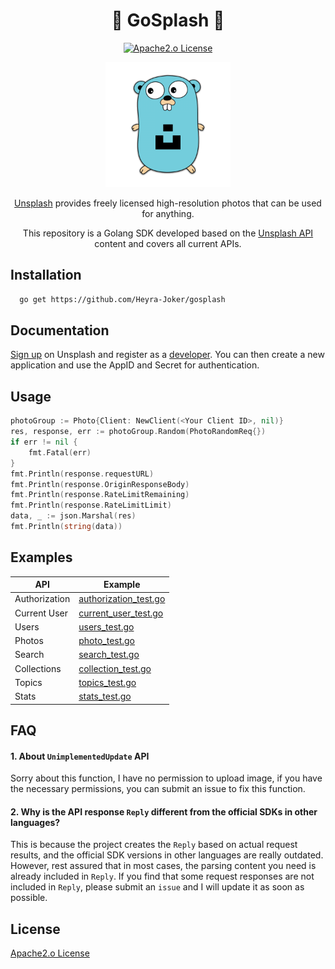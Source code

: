 <div align=center>

# 🚀 GoSplash 🚀

[![Apache2.o License](https://img.shields.io/badge/license-Apache2.0-blue.svg)](https://www.apache.org/licenses/LICENSE-2.0)

<img src="./logo/logo.png" style="width: 200px" alt="">

[Unsplash](https://unsplash.com/) provides freely licensed high-resolution photos that can be used for anything.

This repository is a Golang SDK developed based on the [Unsplash API](https://unsplash.com/documentation#getting-started) content and covers all current APIs.

</div>

## Installation

```bash
  go get https://github.com/Heyra-Joker/gosplash
```

## Documentation

[Sign up](https://unsplash.com/login) on Unsplash and register as a [developer](https://unsplash.com/developers).
You can then create a new application and use the AppID and Secret for authentication.


## Usage

```go
photoGroup := Photo{Client: NewClient(<Your Client ID>, nil)}
res, response, err := photoGroup.Random(PhotoRandomReq{})
if err != nil {
    fmt.Fatal(err)
}
fmt.Println(response.requestURL)
fmt.Println(response.OriginResponseBody)
fmt.Println(response.RateLimitRemaining)
fmt.Println(response.RateLimitLimit)
data, _ := json.Marshal(res)
fmt.Println(string(data))

```


## Examples

| API           | Example                                          |
|---------------|--------------------------------------------------|
| Authorization | [authorization_test.go](./authorization_test.go) |
| Current User  | [current_user_test.go](./current_user_test.go)   |
| Users         | [users_test.go](./users_test.go)                 |
| Photos        | [photo_test.go](./photo_test.go)                 |
| Search        | [search_test.go](./search_test.go)               |
| Collections   | [collection_test.go](./collection_test.go)       |
| Topics        | [topics_test.go](./topics_test.go)               |
| Stats         | [stats_test.go](./stats_test.go)                 |

## FAQ

#### 1. About `UnimplementedUpdate` API

Sorry about this function, I have no permission to upload image, if you have the necessary permissions, you can submit
an issue to fix this function.

#### 2. Why is the API response `Reply` different from the official SDKs in other languages?

This is because the project creates the `Reply` based on actual request results, and the official SDK versions in other languages are really outdated. 
However, rest assured that in most cases, the parsing content you need is already included in `Reply`. 
If you find that some request responses are not included in `Reply`, please submit an `issue` and I will update it as soon as possible.

## License

[Apache2.o License](https://www.apache.org/licenses/LICENSE-2.0)


